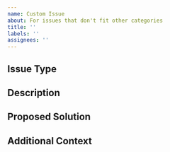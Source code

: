 ```yaml
---
name: Custom Issue
about: For issues that don't fit other categories
title: ''
labels: ''
assignees: ''
---
```


## Issue Type
<!-- Performance/Security/Other -->

## Description
<!-- Detailed description of the issue -->

## Proposed Solution
<!-- If you have any suggestions -->

## Additional Context
<!-- Add any other relevant information -->
